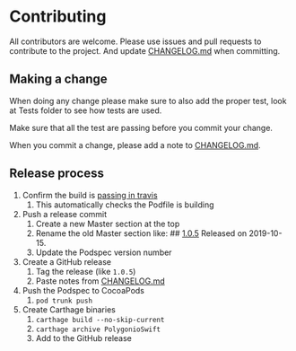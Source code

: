# Contributing

All contributors are welcome. Please use issues and pull requests to contribute to the project. And update [CHANGELOG.md](CHANGELOG.md) when committing.

## Making a change

When doing any change please make sure to also add the proper test, look at Tests folder to see how tests are used. 

Make sure that all the test are passing before you commit your change.

When you commit a change, please add a note to [CHANGELOG.md](CHANGELOG.md).

## Release process

1. Confirm the build is [passing in travis](https://travis-ci.org/toniremi/PolygonioSwift)
   1. This automatically checks the Podfile is building
2. Push a release commit
   1. Create a new Master section at the top
   2. Rename the old Master section like:
          ## [1.0.5](https://github.com/toniremi/PolygonioSwift/releases/tag/1.0.5)
          Released on 2019-10-15.
   3. Update the Podspec version number
3. Create a GitHub release
   1. Tag the release (like `1.0.5`)
   2. Paste notes from [CHANGELOG.md](CHANGELOG.md)
3. Push the Podspec to CocoaPods
   1. `pod trunk push`
4. Create Carthage binaries
   1. `carthage build --no-skip-current`
   2. `carthage archive PolygonioSwift`
   3. Add to the GitHub release
